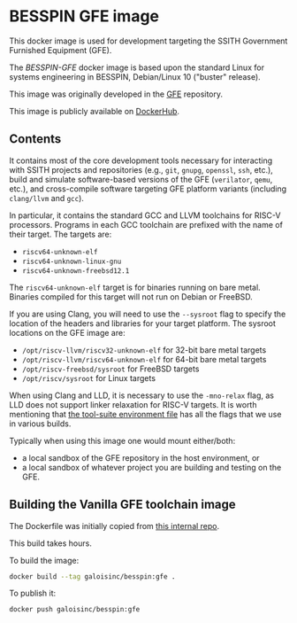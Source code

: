 # BESSPIN GFE image

This docker image is used for development targeting the SSITH
Government Furnished Equipment (GFE).  

The *BESSPIN-GFE* docker image is based upon the standard Linux for
systems engineering in BESSPIN, Debian/Linux 10 ("buster" release).

This image was originally developed in the 
[GFE](https://gitlab-ext.galois.com/ssith/gfe/-/tree/develop/docker) repository. 

This image is publicly available on
[DockerHub](https://cloud.docker.com/u/galoisinc/repository/docker/galoisinc/besspin).

## Contents

It contains most of the core development tools necessary for
interacting with SSITH projects and repositories (e.g., `git`,
`gnupg`, `openssl`, `ssh`, etc.), build and simulate software-based
versions of the GFE (`verilator`, `qemu`, etc.), and cross-compile
software targeting GFE platform variants (including `clang/llvm` and
`gcc`).

In particular, it contains the standard GCC and LLVM toolchains for RISC-V
processors. Programs in each GCC toolchain are prefixed with the name
of their target. The targets are:
- `riscv64-unknown-elf`
- `riscv64-unknown-linux-gnu`
- `riscv64-unknown-freebsd12.1`

The `riscv64-unknown-elf` target is for binaries running on bare
metal. Binaries compiled for this target will not run on Debian or
FreeBSD.

If you are using Clang, you will need to use the `--sysroot` flag to
specify the location of the headers and libraries for your target
platform. The sysroot locations on the GFE image are:
- `/opt/riscv-llvm/riscv32-unknown-elf` for 32-bit bare metal targets
- `/opt/riscv-llvm/riscv64-unknown-elf` for 64-bit bare metal targets
- `/opt/riscv-freebsd/sysroot` for FreeBSD targets
- `/opt/riscv/sysroot` for Linux targets

When using Clang and LLD, it is necessary to use the `-mno-relax`
flag, as LLD does not support linker relaxation for RISC-V targets.
It is worth mentioning that [the tool-suite environment file](https://github.com/GaloisInc/BESSPIN-Tool-Suite/tree/master/besspin/target/utils/defaultEnvUnix.mk) has all the flags that we use in various builds.

Typically when using this image one would mount either/both:
 - a local sandbox of the GFE repository in the host environment, or 
 - a local sandbox of whatever project you are building and testing
   on the GFE.

## Building the Vanilla GFE toolchain image

The Dockerfile was initially copied from [this internal repo](https://gitlab-ext.galois.com/ssith/docker-tools/-/blob/develop/gfe/Dockerfile).

This build takes hours.

To build the image:
```bash
docker build --tag galoisinc/besspin:gfe .
```

To publish it:
```bash
docker push galoisinc/besspin:gfe
```
